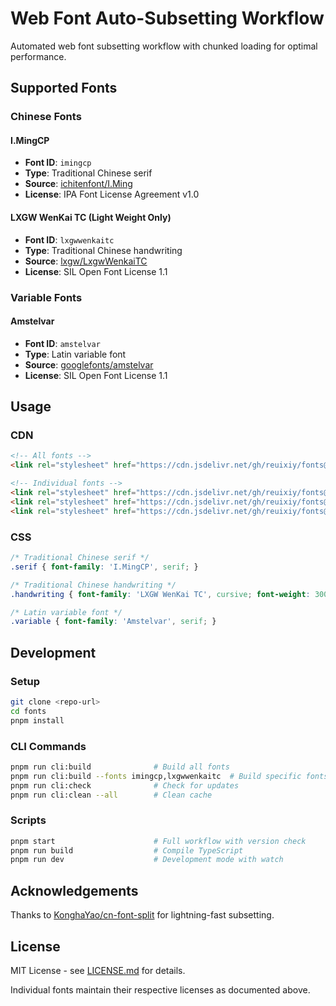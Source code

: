 # Web Font Auto-Subsetting Workflow

Automated web font subsetting workflow with chunked loading for optimal performance.

## Supported Fonts

### Chinese Fonts

#### I.MingCP
- **Font ID**: `imingcp`
- **Type**: Traditional Chinese serif
- **Source**: [ichitenfont/I.Ming](https://github.com/ichitenfont/I.Ming)
- **License**: IPA Font License Agreement v1.0

#### LXGW WenKai TC (Light Weight Only)
- **Font ID**: `lxgwwenkaitc`
- **Type**: Traditional Chinese handwriting
- **Source**: [lxgw/LxgwWenkaiTC](https://github.com/lxgw/LxgwWenkaiTC)
- **License**: SIL Open Font License 1.1

### Variable Fonts

#### Amstelvar
- **Font ID**: `amstelvar`
- **Type**: Latin variable font
- **Source**: [googlefonts/amstelvar](https://github.com/googlefonts/amstelvar)
- **License**: SIL Open Font License 1.1

## Usage

### CDN

```html
<!-- All fonts -->
<link rel="stylesheet" href="https://cdn.jsdelivr.net/gh/reuixiy/fonts@build/css/fonts.min.css">

<!-- Individual fonts -->
<link rel="stylesheet" href="https://cdn.jsdelivr.net/gh/reuixiy/fonts@build/css/imingcp.min.css">
<link rel="stylesheet" href="https://cdn.jsdelivr.net/gh/reuixiy/fonts@build/css/lxgwwenkaitc.min.css">
<link rel="stylesheet" href="https://cdn.jsdelivr.net/gh/reuixiy/fonts@build/css/amstelvar.min.css">
```

### CSS

```css
/* Traditional Chinese serif */
.serif { font-family: 'I.MingCP', serif; }

/* Traditional Chinese handwriting */
.handwriting { font-family: 'LXGW WenKai TC', cursive; font-weight: 300; }

/* Latin variable font */
.variable { font-family: 'Amstelvar', serif; }
```

## Development

### Setup

```bash
git clone <repo-url>
cd fonts
pnpm install
```

### CLI Commands

```bash
pnpm run cli:build              # Build all fonts
pnpm run cli:build --fonts imingcp,lxgwwenkaitc  # Build specific fonts
pnpm run cli:check              # Check for updates
pnpm run cli:clean --all        # Clean cache
```

### Scripts

```bash
pnpm start                      # Full workflow with version check
pnpm run build                  # Compile TypeScript
pnpm run dev                    # Development mode with watch
```

## Acknowledgements

Thanks to [KonghaYao/cn-font-split](https://github.com/KonghaYao/cn-font-split) for lightning-fast subsetting.

## License

MIT License - see [LICENSE.md](LICENSE.md) for details.

Individual fonts maintain their respective licenses as documented above.
